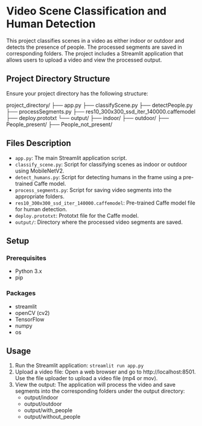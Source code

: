 # Video Scene Classification and Human Detection

This project classifies scenes in a video as either indoor or outdoor and detects the presence of people. The processed segments are saved in corresponding folders. The project includes a Streamlit application that allows users to upload a video and view the processed output.

## Project Directory Structure

Ensure your project directory has the following structure:

project_directory/
    ├── app.py
    ├── classifyScene.py
    ├── detectPeople.py
    ├── processSegments.py
    ├── res10_300x300_ssd_iter_140000.caffemodel
    ├── deploy.prototxt
    └── output/
        ├── indoor/
        ├── outdoor/
        ├── People_present/
        ├── People_not_present/

## Files Description

- `app.py`: The main Streamlit application script.
- `classify_scene.py`: Script for classifying scenes as indoor or outdoor using MobileNetV2.
- `detect_humans.py`: Script for detecting humans in the frame using a pre-trained Caffe model.
- `process_segments.py`: Script for saving video segments into the appropriate folders.
- `res10_300x300_ssd_iter_140000.caffemodel`: Pre-trained Caffe model file for human detection.
- `deploy.prototxt`: Prototxt file for the Caffe model.
- `output/`: Directory where the processed video segments are saved.

## Setup

### Prerequisites

- Python 3.x
- pip

### Packages

- streamlit
- openCV (cv2)
- TensorFlow
- numpy
- os

## Usage

1. Run the Streamlit application: `streamlit run app.py`
2. Upload a video file:
    Open a web browser and go to http://localhost:8501.
    Use the file uploader to upload a video file (mp4 or mov).
3. View the output:
    The application will process the video and save segments into the corresponding folders under the output directory:
    - output/indoor
    - output/outdoor
    - output/with_people
    - output/without_people
